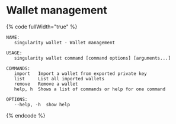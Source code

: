 # Wallet management

{% code fullWidth="true" %}
```
NAME:
   singularity wallet - Wallet management

USAGE:
   singularity wallet command [command options] [arguments...]

COMMANDS:
   import   Import a wallet from exported private key
   list     List all imported wallets
   remove   Remove a wallet
   help, h  Shows a list of commands or help for one command

OPTIONS:
   --help, -h  show help
```
{% endcode %}
